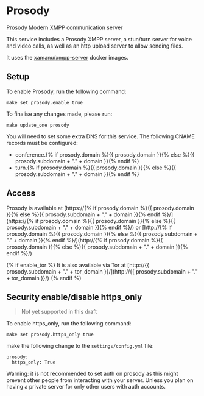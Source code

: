 # Prosody

[Prosody](https://prosody.im) Modern XMPP communication server

This service includes a Prosody XMPP server, a stun/turn server for voice and video calls, as well as an http upload server to allow sending files.

It uses the [xamanu/xmpp-server](https://github.com/xamanu/xmpp-server) docker images.

## Setup

To enable Prosody, run the following command:

`make set prosody.enable true`

To finalise any changes made, please run:

`make update_one prosody`

You will need to set some extra DNS for this service. The following CNAME records must be configured:
- conference.{% if prosody.domain %}{{ prosody.domain }}{% else %}{{ prosody.subdomain + "." + domain }}{% endif %}
- turn.{% if prosody.domain %}{{ prosody.domain }}{% else %}{{ prosody.subdomain + "." + domain }}{% endif %}

## Access

Prosody is available at [https://{% if prosody.domain %}{{ prosody.domain }}{% else %}{{ prosody.subdomain + "." + domain }}{% endif %}/](https://{% if prosody.domain %}{{ prosody.domain }}{% else %}{{ prosody.subdomain + "." + domain }}{% endif %}/) or [http://{% if prosody.domain %}{{ prosody.domain }}{% else %}{{ prosody.subdomain + "." + domain }}{% endif %}/](http://{% if prosody.domain %}{{ prosody.domain }}{% else %}{{ prosody.subdomain + "." + domain }}{% endif %}/)

{% if enable_tor %}
It is also available via Tor at [http://{{ prosody.subdomain + "." + tor_domain }}/](http://{{ prosody.subdomain + "." + tor_domain }}/)
{% endif %}

## Security enable/disable https_only

> Not yet supported in this draft

To enable https_only, run the following command:

`make set prosody.https_only true`

make the following change to the `settings/config.yml` file:

```
prosody:
  https_only: True
```

Warning: it is not recommended to set auth on prosody as this might prevent other people from interacting with your server. Unless you plan on having a private server for only other users with auth accounts.
